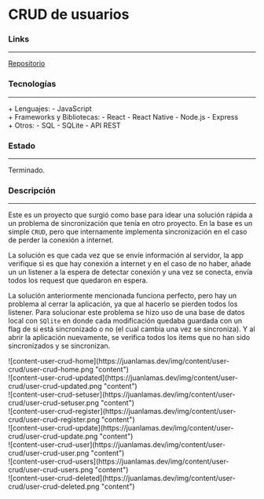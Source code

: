 # CRUD de usuarios

### Links

---

[Repositorio](https://github.com/cococov/user-crud)

### Tecnologías

---

<div class="list-super-index">
+ Lenguajes:
 - JavaScript
</div>

<div class="list-super-index">
+ Frameworks y Bibliotecas:
 - React
 - React Native
 - Node.js
 - Express
</div>

<div class="list-super-index">
+ Otros:
 - SQL
 - SQLite
 - API REST
</div>

### Estado

---

Terminado.

### Descripción

---

Este es un proyecto que surgió como base para idear una solución rápida a un problema de sincronización que tenía en otro proyecto. En la base es un simple ``CRUD``, pero que internamente implementa sincronización en el caso de perder la conexión a internet.

La solución es que cada vez que se envíe información al servidor, la app verifique si es que hay conexión a internet y en el caso de no haber, añade un un listener a la espera de detectar conexión y una vez se conecta, envía todos los request que quedaron en espera.

La solución anteriormente mencionada funciona perfecto, pero hay un problema al cerrar la aplicación, ya que al hacerlo se pierden todos los listener. Para solucionar este problema se hizo uso de una base de datos local con ``SQlite`` en donde cada modificación quedaba guardada con un flag de si está sincronizado o no (el cual cambia una vez se sincroniza). Y al abrir la aplicación nuevamente, se verifica todos los items que no han sido sincronizados y se sincronizan.

<div class="img-content-flex-div">
<div class="img-content-phoneview-div">
![content-user-crud-home](https://juanlamas.dev/img/content/user-crud/user-crud-home.png "content")
</div>
<div class="img-content-phoneview-div">
![content-user-crud-updated](https://juanlamas.dev/img/content/user-crud/user-crud-updated.png "content")
</div>
<div class="img-content-phoneview-div">
![content-user-crud-setuser](https://juanlamas.dev/img/content/user-crud/user-crud-setuser.png "content")
</div>
<div class="img-content-phoneview-div">
![content-user-crud-register](https://juanlamas.dev/img/content/user-crud/user-crud-register.png "content")
</div>
<div class="img-content-phoneview-div">
![content-user-crud-update](https://juanlamas.dev/img/content/user-crud/user-crud-update.png "content")
</div>
<div class="img-content-phoneview-div">
![content-user-crud-user](https://juanlamas.dev/img/content/user-crud/user-crud-user.png "content")
</div>
<div class="img-content-phoneview-div">
![content-user-crud-users](https://juanlamas.dev/img/content/user-crud/user-crud-users.png "content")
</div>
<div class="img-content-phoneview-div">
![content-user-crud-deleted](https://juanlamas.dev/img/content/user-crud/user-crud-deleted.png "content")
</div>
</div>